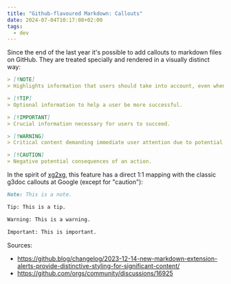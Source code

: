 ```yaml
---
title: "Github-flavoured Markdown: Callouts"
date: 2024-07-04T10:17:08+02:00
tags:
  - dev
---
```


Since the end of the last year it's possible to add callouts to markdown files
on GitHub. They are treated specially and rendered in a visually distinct way:

```md
> [!NOTE]
> Highlights information that users should take into account, even when skimming.

> [!TIP]
> Optional information to help a user be more successful.

> [!IMPORTANT]
> Crucial information necessary for users to succeed.

> [!WARNING]
> Critical content demanding immediate user attention due to potential risks.

> [!CAUTION]
> Negative potential consequences of an action.
```

In the spirit of [xg2xg](https://github.com/jhuangtw/xg2xg), this feature has a
direct 1:1 mapping with the classic g3doc callouts at Google (except for
"caution"):

```md
Note: This is a note.

Tip: This is a tip.

Warning: This is a warning.

Important: This is important.
```

Sources:

- https://github.blog/changelog/2023-12-14-new-markdown-extension-alerts-provide-distinctive-styling-for-significant-content/
- https://github.com/orgs/community/discussions/16925

<!--more-->
